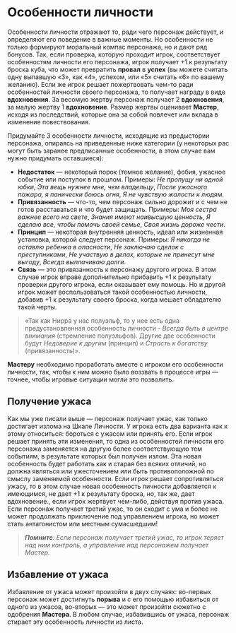 # Особенности личности

Особенности личности отражают то, ради чего персонаж действует, и определяют его поведение в важные моменты. Но особенности не только формируют моральный компас персонажа, но и дают ряд бонусов. Так, если проверка, которую проходит игрок, соответствует особенностям личности его персонажа, игрок получает +1 к результату броска куба, что может превратить **провал** в **успех** (вы можете считать одну выпавшую «3», как «4», успехом, или «5» считать «6» по вашему желанию). Если же игрок решает пожертвовать чем-то ради особенностей личности своего персонажа, то получает награду в виде **вдохновения**. За весомую жертву персонаж получает 2 **вдохновения**, за малую жертву 1 **вдохновение**. Размер жертвы оценивает **Мастер**, исходя из последствий, которые она за собой повлечет или вклада в изменение повествования.

Придумайте 3 особенности личности, исходящие из предыстории персонажа, опираясь на приведенные ниже категории (у некоторых рас могут быть заранее предписанные особенности, в этом случае вам нужно придумать оставшиеся):

- **Недостаток** — некоторый порок (темное желание), фобия, ужасное событие или поступок в прошлом. Примеры: _Не пропущу ни одной юбки_, _Эта вещь нужнее мне, чем владельцу_, _После ужасного пожара, я панически боюсь огня_, _Я не чувствую жалости к людям_.
- **Привязанность** — что-то, чем персонаж сильно дорожит и с чем не готов расставаться и что будет защищать. Примеры: _Моя сестра важнее всего на свете_, _Знания имеют наивысшую ценность_, _Я сделаю все, чтобы помочь своей семье_, _Своя жизнь дороже чести_.
- **Принцип** — некоторая внутренняя ценность, идеал или жизненная установка, которой следует персонаж. Примеры: _Я никогда не оставлю ребенка в опасности_, _Не заключаю сделок с преступниками_, _Не участвую в делах, которые не принесут мне выгоду_, _Всегда выплачиваю долги_.
- **Связь** — это привязанность к персонажу другого игрока. В этом случае игрок вправе дополнительно прибавить +1 к результату проверки другого игрока, если оказывает ему помощь. Но и другой игрок может воспользоваться такой особенностью личности, добавив +1 к результату своего броска, когда мешает обладателю такой черты.

> «Так как Нирра у нас полуэльф, то у нее есть одна предустановленная особенность личности - _Всегда быть в центре внимания_ (стремление полуэльфов). Другие две особенности будут _Недоверие к другим_ (принцип) и _Страсть к богатству_ (привязанность)».

**Мастеру** необходимо проработать вместе с игроком его особенности личности, так, чтобы к ним можно было воззвать в процессе игры — точнее, чтобы игровые ситуации могли это позволить.

## Получение ужаса
Как мы уже писали выше — персонаж получает ужас, как только достигает излома на Шкале Личности. У игрока есть два варианта как к этому относиться: бороться с ужасом или принять его. Если игрок решает принять эти изменения, то одна из особенностей личности его персонажа заменяется на другую более соответствующую тем событиям, в результате которых был получен излом. Эта новая особенность будет работать как и старая без всяких отличий, но должна являться или ужесточением или быть противоположной по смыслу заменяемой особенности. Если игрок решает сопротивляться ужасу, то в этом случае новая особенность личности добавляется к имеющимся, не дает +1 к результату броска, но, так же, дает вдохновение., если игрок жертвует чем-либо, действуя против ужаса. Если персонаж получает третий ужас, то он сходит с ума и более не может продолжать приключение под управлением игрока, но может стать антагонистом или местным сумасшедшим!

> _**Помните**: Если персонаж получает третий ужас, то игрок теряет над ним контроль, а управление над персонажем получает Мастер._

## Избавление от ужаса

Избавление от ужаса может произойти в двух случаях: во-первых персонаж может достигнуть **порыва** и с его помощью избавиться от одного из ужасов, во-вторых — это может произойти сюжетно с одобрения **Мастера**. В любом случае, избавившись от ужаса, персонаж стирает эту особенность личности из листа.
